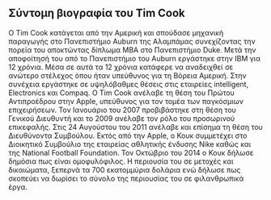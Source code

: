 ## Σύντομη βιογραφία του Tim Cook

Ο Tim Cook κατάγεται από την Αμερική και σπούδασε μηχανική παραγωγής στο Πανεπιστήμιο Auburn της Αλαμπάμας συνεχίζοντας την πορεία του αποκτώντας δίπλωμα ΜΒΑ στο Πανεπιστήμιο Duke. Μετά την αποφοίτησή του από το Πανεπιστήμιο του Auburn  εργάστηκε στην ΙΒΜ για 12 χρόνια. Μέσα σε αυτά τα 12 χρόνια κατάφερε να αναδειχθεί σε ανώτερο στέλεχος όπου ήταν υπεύθυνος για τη Βόρεια Αμερική. Στην συνέχεια εργάστηκε σε υψηλόβαθμες θέσεις στις εταιρείες intelligent, Electronics και  Compaq. Ο Tim Cook ανέλαβε τη θέση του Πρώτου Αντιπροέδρου στην Apple, υπεύθυνος για τον τομέα των παγκόσμιων επιχειρήσεων. Τον Ιανουάριο του 2007 προβιβάστηκε στη θέση του Γενικού Διευθυντή και το 2009 ανέλαβε τον ρόλο του προσωρινού επικεφαλής. Στις 24 Αυγούστου του 2011  ανέλαβε και επίσημα τη θέση του Διευθύνοντα Συμβούλου. Εκτός από την Apple, o Κουκ συμμετέχει στο Διοικητικό Συμβούλιο της εταιρείας αθλητικής ένδυσης Nike καθώς και της National Football Foundation. Τον Οκτώβριο του 2014 ο Κουκ δήλωσε δημόσια πως είναι ομοφυλόφιλος. Η  περιουσία του σε μετοχές και δικαιώματα, ξεπερνά τα 700 εκατομμύρια δολάρια ενώ δήλωσε πως σκοπεύει να δωρίσει το σύνολο της περιουσίας του σε φιλανθρωπικά έργα.
